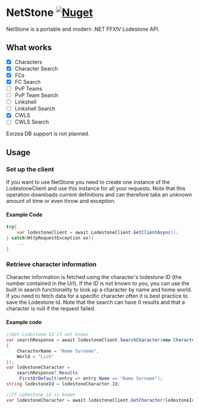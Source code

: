 # NetStone [![Nuget](https://img.shields.io/nuget/v/NetStone)](https://www.nuget.org/packages/NetStone)

NetStone is a portable and modern .NET FFXIV Lodestone API.

## What works

- [x] Characters
- [x] Character Search
- [x] FCs
- [x] FC Search
- [ ] PvP Teams
- [ ] PvP Team Search
- [ ] Linkshell
- [ ] Linkshell Search
- [x] CWLS
- [ ] CWLS Search

Eorzea DB support is not planned.

## Usage

### Set up the client
If you want to use NetStone you need to create one instance of the LodestoneClient and use this instance for all your requests.
Note that this operation downloads current definitions and can therefore take an unknown amount of time or even throw and exception.

#### Example Code

```C#
try{
	var lodestoneClient = await LodestoneClient.GetClientAsync();
} catch(HttpRequestException ex){
	...
}
```

### Retrieve character information
Character information is fetched using the character's lodestone ID (the number contained in the Url).
If the ID is not known to you, you can use the built in search functionality to look up a character by name and home world.
If you need to fetch data for a specific character often it is best practice to save the Lodestone Id.
Note that the search can have 0 results and that a character is null if the request failed.
#### Example code
```C#
//Get Lodestone Id if not known
var searchResponse = await lodestoneClient.SearchCharacter(new CharacterSearchQuery()
{
    CharacterName = "Name Surname",
    World = "Lich"
});
var lodestoneCharacter = 
	searchResponse?.Results
	.FirstOrDefault(entry => entry.Name == "Name Surname");
string lodestoneId = lodestoneCharacter.Id;

//If Lodestone id is known
var lodestoneCharacter = await lodestoneClient.GetCharacter(lodestoneId);

```